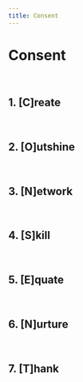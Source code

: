 ```yaml
---
title: Consent
---
```


# Consent

<br />

## 1. [C]reate

<br />

## 2. [O]utshine

<br />

## 3. [N]etwork

<br />

## 4. [S]kill

<br />

## 5. [E]quate

<br />

## 6. [N]urture

<br />

## 7. [T]hank

<br />


